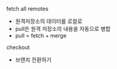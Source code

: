 fetch all remotes
- 원격저장소의 데이터를 로컬로
- pull은 원격 저장소의 내용을 자동으로 병합
- pull = fetch + merge


checkout
- 브랜치 전환하기
